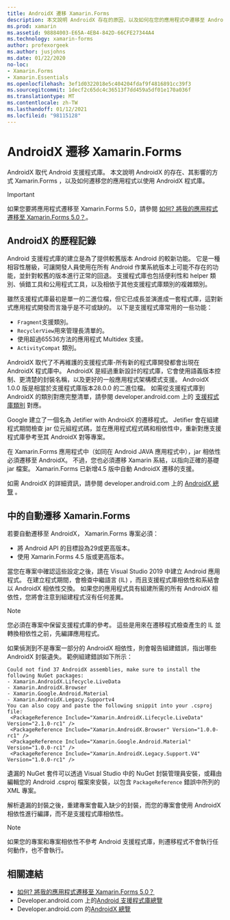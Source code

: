 ```yaml
---
title: AndroidX 遷移 Xamarin.Forms
description: 本文說明 AndroidX 存在的原因，以及如何在您的應用程式中遷移至 AndroidX Xamarin.Forms 。
ms.prod: xamarin
ms.assetid: 98884003-E65A-4EB4-842D-66CFE27344A4
ms.technology: xamarin-forms
author: profexorgeek
ms.author: jusjohns
ms.date: 01/22/2020
no-loc:
- Xamarin.Forms
- Xamarin.Essentials
ms.openlocfilehash: 3ef1d0322018e5c404204fdaf9f4816891cc39f3
ms.sourcegitcommit: 1decf2c65dc4c36513f7dd459a5df01e170a036f
ms.translationtype: MT
ms.contentlocale: zh-TW
ms.lasthandoff: 01/12/2021
ms.locfileid: "98115128"
---
```

# <a name="androidx-migration-in-no-locxamarinforms"></a>AndroidX 遷移 Xamarin.Forms

AndroidX 取代 Android 支援程式庫。 本文說明 AndroidX 的存在、其影響的方式 Xamarin.Forms ，以及如何遷移您的應用程式以使用 AndroidX 程式庫。

> [!IMPORTANT]
> 如果您要將應用程式遷移至 Xamarin.Forms 5.0，請參閱 [如何? 將我的應用程式遷移至 Xamarin.Forms 5.0？](~/xamarin-forms/troubleshooting/questions/forms5-migration.md)。

## <a name="history-of-androidx"></a>AndroidX 的歷程記錄

Android 支援程式庫的建立是為了提供較舊版本 Android 的較新功能。 它是一種相容性層級，可讓開發人員使用在所有 Android 作業系統版本上可能不存在的功能，並針對較舊的版本進行正常的回退。 支援程式庫也包括便利性和 helper 類別、偵錯工具和公用程式工具，以及相依于其他支援程式庫類別的複雜類別。

雖然支援程式庫最初是單一的二進位檔，但它已成長並演進成一套程式庫，這對新式應用程式開發而言幾乎是不可或缺的。 以下是支援程式庫常用的一些功能：

- `Fragment`支援類別。
- `RecyclerView`用來管理長清單的。
- 使用超過65536方法的應用程式 Multidex 支援。
- `ActivityCompat` 類別。

AndroidX 取代了不再維護的支援程式庫-所有新的程式庫開發都會出現在 AndroidX 程式庫中。 AndroidX 是經過重新設計的程式庫，它會使用語義版本控制、更清楚的封裝名稱，以及更好的一般應用程式架構模式支援。 AndroidX 1.0.0 版是相當於支援程式庫版本28.0.0 的二進位檔。 如需從支援程式庫到 AndroidX 的類別對應完整清單，請參閱 developer.android.com 上的 [支援程式庫類別](https://developer.android.com/jetpack/androidx/migrate/class-mappings) 對應。

Google 建立了一個名為 Jetifier with AndroidX 的遷移程式。 Jetifier 會在組建程式期間檢查 jar 位元組程式碼，並在應用程式程式碼和相依性中，重新對應支援程式庫參考至其 AndroidX 對等專案。

在 Xamarin.Forms 應用程式中（如同在 Android JAVA 應用程式中），jar 相依性必須遷移至 AndroidX。 不過，您也必須遷移 Xamarin 系結，以指向正確的基礎 jar 檔案。 Xamarin.Forms 已新增4.5 版中自動 AndroidX 遷移的支援。

如需 AndroidX 的詳細資訊，請參閱 developer.android.com 上的 [AndroidX 總覽](https://developer.android.com/jetpack/androidx) 。

## <a name="automatic-migration-in-no-locxamarinforms"></a>中的自動遷移 Xamarin.Forms

若要自動遷移至 AndroidX， Xamarin.Forms 專案必須：

- 將 Android API 的目標設為29或更高版本。
- 使用 Xamarin.Forms 4.5 版或更高版本。

當您在專案中確認這些設定之後，請在 Visual Studio 2019 中建立 Android 應用程式。 在建立程式期間，會檢查中繼語言 (IL) ，而且支援程式庫相依性和系結會以 AndroidX 相依性交換。 如果您的應用程式具有組建所需的所有 AndroidX 相依性，您將會注意到組建程式沒有任何差異。

> [!NOTE]
> 您必須在專案中保留支援程式庫的參考。 這些是用來在遷移程式檢查產生的 IL 並轉換相依性之前，先編譯應用程式。

如果偵測到不是專案一部分的 AndroidX 相依性，則會報告組建錯誤，指出哪些 AndroidX 封裝遺失。 範例組建錯誤如下所示：

```
Could not find 37 AndroidX assemblies, make sure to install the following NuGet packages:
- Xamarin.AndroidX.Lifecycle.LiveData
- Xamarin.AndroidX.Browser
- Xamarin.Google.Android.Material
- Xamarin.AndroidX.Legacy.Supportv4
You can also copy and paste the following snippit into your .csproj file:
 <PackageReference Include="Xamarin.AndroidX.Lifecycle.LiveData" Version="2.1.0-rc1" />
 <PackageReference Include="Xamarin.AndroidX.Browser" Version="1.0.0-rc1" />
 <PackageReference Include="Xamarin.Google.Android.Material" Version="1.0.0-rc1" />
 <PackageReference Include="Xamarin.AndroidX.Legacy.Support.V4" Version="1.0.0-rc1" />
```

遺漏的 NuGet 套件可以透過 Visual Studio 中的 NuGet 封裝管理員安裝，或藉由編輯您的 Android .csproj 檔案來安裝，以包含 `PackageReference` 錯誤中所列的 XML 專案。

解析遺漏的封裝之後，重建專案會載入缺少的封裝，而您的專案會使用 AndroidX 相依性進行編譯，而不是支援程式庫相依性。

> [!NOTE]
> 如果您的專案和專案相依性不參考 Android 支援程式庫，則遷移程式不會執行任何動作，也不會執行。

## <a name="related-links"></a>相關連結

- [如何? 將我的應用程式遷移至 Xamarin.Forms 5.0？](~/xamarin-forms/troubleshooting/questions/forms5-migration.md)
- Developer.android.com 上的[Android 支援程式庫總覽](https://developer.android.com/topic/libraries/support-library/index)
- Developer.android.com 的[AndroidX 總覽](https://developer.android.com/jetpack/androidx)
